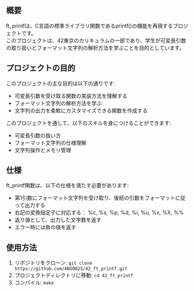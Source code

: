 ## 概要
ft_printfは、C言語の標準ライブラリ関数であるprintf()の機能を再現するプロジェクトです。  
このプロジェクトは、42東京のカリキュラムの一部であり、学生が可変長引数の取り扱いとフォーマット文字列の解析方法を学ぶことを目的としています。

## プロジェクトの目的

このプロジェクトの主な目的は以下の通りです: 
- 可変長引数を受け取る関数の実装方法を理解する
- フォーマット文字列の解析方法を学ぶ
- 文字列の出力を柔軟にカスタマイズできる関数を作成する

このプロジェクトを通して、以下のスキルを身につけることができます: 
- 可変長引数の扱い方
- フォーマット文字列の仕様理解
- 文字列操作とメモリ管理

## 仕様

ft_printf関数は、以下の仕様を満たす必要があります:
- 第1引数にフォーマット文字列を受け取り、後続の引数をフォーマットに従って出力する
- 右記の変換指定子に対応する： %c, %s, %p, %d, %i, %u, %x, %X, %%
- 返り値として、出力した文字数を返す
- エラー時には負の値を返す

## 使用方法
1. リポジトリをクローン: ```git clone https://github.com/ANS0025/42_ft_printf.git```
2. プロジェクトディレクトリに移動: ```cd 42_ft_printf```
3. コンパイル: ```make```
